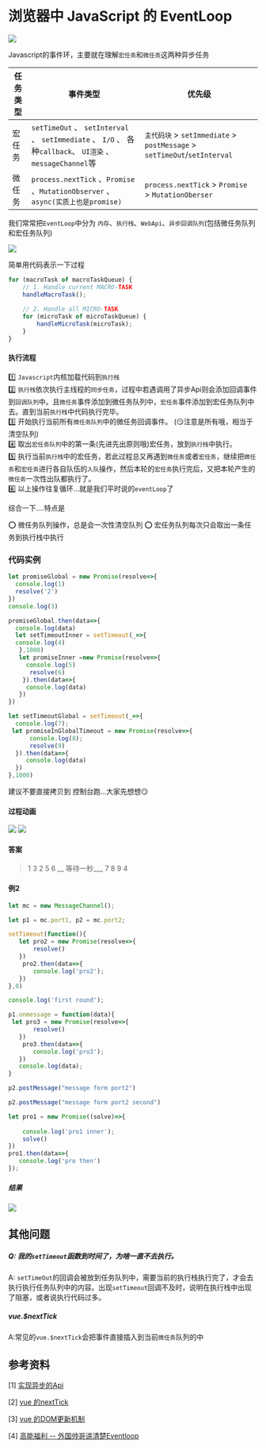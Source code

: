 # 浏览器中 JavaScript 的 EventLoop
![](/blog_assets/eventLoopTitle.png)

Javascript的事件环，主要就在理解`宏任务`和`微任务`这两种异步任务

| 任务类型 | 事件类型 | 优先级 |
| --- | --- | --- |
| 宏任务 | `setTimeOut` 、 `setInterval` 、 `setImmediate` 、 `I/O` 、 各种`callback`、 `UI渲染` 、`messageChannel`等  | `主代码块` > `setImmediate` > `postMessage` > `setTimeOut`/`setInterval` |
| 微任务 | `process.nextTick` 、`Promise`  、`MutationObserver` 、`async(实质上也是promise)`  | `process.nextTick` > `Promise` > `MutationOberser` |


我们常常把`EventLoop`中分为 `内存`、`执行栈`、`WebApi`、`异步回调队列`(包括微任务队列和宏任务队列)

![](/blog_assets/eventLoop_task.png) 


简单用代码表示一下过程
```js
for (macroTask of macroTaskQueue) {
    // 1. Handle current MACRO-TASK
    handleMacroTask();
  
    // 2. Handle all MICRO-TASK
    for (microTask of microTaskQueue) {
        handleMicroTask(microTask);
    }
}
```
#### 执行流程
1️⃣ `Javascript`内核加载代码到`执行栈`     
2️⃣ `执行栈`依次执行主线程的`同步任务`，过程中若遇调用了异步Api则会添加回调事件到`回调队列`中。且`微任务`事件添加到微任务队列中，`宏任务`事件添加到宏任务队列中去。直到当前`执行栈`中代码执行完毕。      
3️⃣ 开始执行当前所有`微任务队列`中的微任务回调事件。    (:smirk:注意是所有哦，相当于清空队列)    
4️⃣ 取出`宏任务队列`中的第一条(先进先出原则哦)宏任务，放到`执行栈`中执行。     
5️⃣  执行当前`执行栈`中的宏任务，若此过程总又再遇到`微任务`或者`宏任务`，继续把`微任务`和`宏任务`进行各自队伍的`入队`操作，然后本轮的`宏任务`执行完后，又把本轮产生的`微任务`一次性出队都执行了。    
6️⃣ 以上操作往复循环...就是我们平时说的`eventLoop`了

综合一下....特点是   

⭕️ 微任务队列操作，总是会一次性清空队列
⭕️ 宏任务队列每次只会取出一条任务到执行栈中执行

### 代码实例
```js
let promiseGlobal = new Promise(resolve=>{
  console.log(1)
  resolve('2')
})
console.log(3) 

promiseGlobal.then(data=>{
  console.log(data)
  let setTimeoutInner = setTimeout(_=>{
  console.log(4)
   },1000)
   let promiseInner =new Promise(resolve=>{
     console.log(5) 
      resolve(6)
    }).then(data=>{
     console.log(data)
   })
})

let setTimeoutGlobal = setTimeout(_=>{
  console.log(7);
 let promiseInGlobalTimeout = new Promise(resolve=>{
      console.log(8); 
      resolve(9)
  }).then(data=>{
     console.log(data)
  })
},1000) 
```
建议不要直接拷贝到 控制台跑...大家先想想:smirk:

#### 过程动画
![](/blog_assets/eventLoopGif1.gif)
![](/blog_assets/eventLoopGif2.gif)

#### 答案
> 1 3 2  5 6  __ 等待一秒___  7 8  9 4 

#### 例2
```js
let mc = new MessageChannel();

let p1 = mc.port1, p2 = mc.port2;

setTimeout(function(){
   let pro2 = new Promise(resolve=>{
       resolve()
   })
    pro2.then(data=>{
       console.log('pro2');
   })
},0)

console.log('first round');

p1.onmessage = function(data){
 let pro3 = new Promise(resolve=>{
       resolve()
   })
    pro3.then(data=>{
       console.log('pro3');
   })
   console.log(data);
}

p2.postMessage("message form port2")

p2.postMessage("message form port2 second")

let pro1 = new Promise((solve)=>{
   
    console.log('pro1 inner');
    solve()
})
pro1.then(data=>{
   console.log('pro then')
});

```
##### 结果 
![](/blog_assets/macrotask_message_channel.png)     


## 其他问题
##### Q: 我的`setTimeout`函数到时间了，为啥一直不去执行。
   A: `setTimeOut`的回调会被放到任务队列中，需要当前的执行栈执行完了，才会去执行执行任务队列中的内容。出现`setTimeout`回调不及时，说明在执行栈中出现了阻塞，或者说执行代码过多。

##### vue.$nextTick
A:常见的`vue.$nextTick`会把事件直接插入到当前`微任务`队列的中

## 参考资料
[1] [实现异步的Api](../ES6/async_await_conding.md)

[2] [vue 的nextTick](/vue/nextTick.md)

[3] [vue 的DOM更新机制](/vue/vue_dom_nextTick.md)

[4] [高能福利 -- 外国帅哥讲清楚Eventloop](https://www.v2ex.com/t/537855#reply0)
